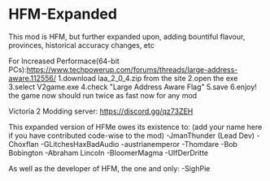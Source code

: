 # HFM-Expanded
This mod is HFM, but further expanded upon, adding bountiful flavour, provinces, historical accuracy changes, etc

For Increased Performace(64-bit PCs):https://www.techpowerup.com/forums/threads/large-address-aware.112556/
1.download laa_2_0_4.zip from the site
2.open the exe
3.select V2game.exe 
4.check "Large Address Aware Flag"
5.save
6.enjoy! the game now should run twice as fast now for any mod

Victoria 2 Modding server: https://discord.gg/qz73ZEH

This expanded version of HFMe owes its existence to: (add your name here if you have contributed code-wise to the mod)
-JmanThunder (Lead Dev)
-Choxflan
-GLitchesHaxBadAudio
-austrianemperor
-Thomdare
-Bob Bobington
-Abraham Lincoln
-BloomerMagma
-UlfDerDritte

As well as the developer of HFM, the one and only:
-SighPie

